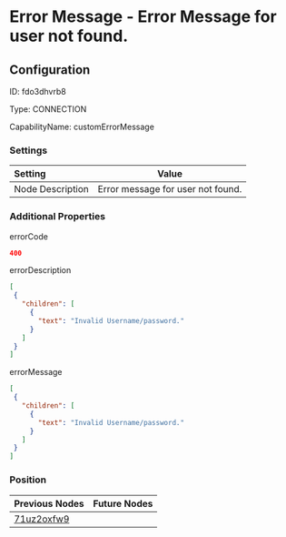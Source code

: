 # Error Message - Error Message for user not found.
## Configuration
ID:  fdo3dhvrb8

Type: CONNECTION 

CapabilityName: customErrorMessage

### Settings
| Setting | Value  |
| :------------------------ | ---------------------------------------- |
| Node Description | Error message for user not found. | 
 




### Additional Properties
errorCode
 ```json 
400
```


errorDescription
 ```json 
[
  {
    "children": [
      {
        "text": "Invalid Username/password."
      }
    ]
  }
]
```


errorMessage
 ```json 
[
  {
    "children": [
      {
        "text": "Invalid Username/password."
      }
    ]
  }
]
```




### Position
| Previous Nodes | Future Nodes |
| :------------- | ------------ |
| [71uz2oxfw9](./71uz2oxfw9.md) |  |